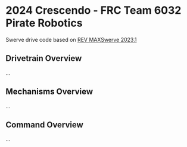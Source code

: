 # 2024 Crescendo - FRC Team 6032 Pirate Robotics

Swerve drive code based on [REV MAXSwerve 2023.1](https://github.com/REVrobotics/MAXSwerve-Java-Templated)

## Drivetrain Overview
... <!--TODO-->
## Mechanisms Overview
... <!--TODO-->
## Command Overview
... <!--TODO-->
